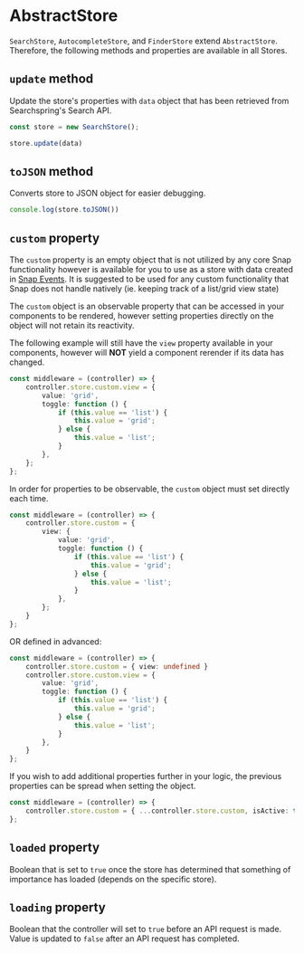 # AbstractStore

`SearchStore`, `AutocompleteStore`, and `FinderStore` extend `AbstractStore`. Therefore, the following methods and properties are available in all Stores.

## `update` method
Update the store's properties with `data` object that has been retrieved from Searchspring's Search API.

```typescript
const store = new SearchStore();

store.update(data)
```

## `toJSON` method
Converts store to JSON object for easier debugging.

```typescript
console.log(store.toJSON())
```

## `custom` property
The `custom` property is an empty object that is not utilized by any core Snap functionality however is available for you to use as a store with data created in [Snap Events](https://github.com/searchspring/snap/tree/main/packages/snap-event-manager). It is suggested to be used for any custom functionality that Snap does not handle natively (ie. keeping track of a list/grid view state)

The `custom` object is an observable property that can be accessed in your components to be rendered, however setting properties directly on the object will not retain its reactivity.

The following example will still have the `view` property available in your components, however will **NOT** yield a component rerender if its data has changed. 

```typescript
const middleware = (controller) => {
    controller.store.custom.view = {
        value: 'grid',
        toggle: function () {
            if (this.value == 'list') {
                this.value = 'grid';
            } else {
                this.value = 'list';
            }
        },
    };
};
```

In order for properties to be observable, the `custom` object must set directly each time.

```typescript
const middleware = (controller) => {
    controller.store.custom = {
        view: {
            value: 'grid',
            toggle: function () {
                if (this.value == 'list') {
                    this.value = 'grid';
                } else {
                    this.value = 'list';
                }
            },
        };
    }
};
```

OR defined in advanced:

```typescript
const middleware = (controller) => {
    controller.store.custom = { view: undefined }
    controller.store.custom.view = {
        value: 'grid',
        toggle: function () {
            if (this.value == 'list') {
                this.value = 'grid';
            } else {
                this.value = 'list';
            }
        },
    }
};
```

If you wish to add additional properties further in your logic, the previous properties can be spread when setting the object.

```typescript
const middleware = (controller) => {
    controller.store.custom = { ...controller.store.custom, isActive: true }
};
```


## `loaded` property
Boolean that is set to `true` once the store has determined that something of importance has loaded (depends on the specific store).

## `loading` property
Boolean that the controller will set to `true` before an API request is made. Value is updated to `false` after an API request has completed.